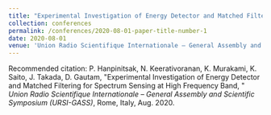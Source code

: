 ```yaml
---
title: "Experimental Investigation of Energy Detector and Matched Filtering for Spectrum Sensing at High Frequency Band"
collection: conferences
permalink: /conferences/2020-08-01-paper-title-number-1
date: 2020-08-01
venue: 'Union Radio Scientifique Internationale – General Assembly and Scientific Symposium (URSI-GASS)'
---
```



Recommended citation: P. Hanpinitsak, N. Keerativoranan, K. Murakami, K. Saito, J. Takada, D. Gautam, "Experimental Investigation of Energy Detector and Matched Filtering for Spectrum Sensing at High Frequency Band, " <i>Union Radio Scientifique Internationale – General Assembly and Scientific Symposium (URSI-GASS)</i>, Rome, Italy, Aug. 2020.
